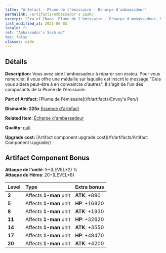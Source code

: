 ```yaml
---
title: "Artefact - Plume de l'émissaire - Écharpe d'ambassadeur"
permalink: /artifacts/Ambassador's Sash/
excerpt: "Era of Chaos  Plume de l'émissaire - Écharpe d'ambassadeur. Vous avez aidé l'ambassadeur à réparer son essieu. Pour vous remercier, il vous offre une médaille sur laquelle est inscrit le message \"Cela vous aidera peut-être à en convaincre d'autres\". Il s'agit de l'un des composants de la Plume de l'émissaire."
last_modified_at: 2021-06-03
locale: fr
ref: "Ambassador's Sash.md"
toc: false
classes: wide
---
```




## Détails

 **Description:** Vous avez aidé l'ambassadeur à réparer son essieu. Pour vous remercier, il vous offre une médaille sur laquelle est inscrit le message \"Cela vous aidera peut-être à en convaincre d'autres\". Il s'agit de l'un des composants de la Plume de l'émissaire.

 **Part of Artifact:** [Plume de l'émissaire](/fr/artifacts/Envoy's Pen/)

 **Dismantle: 225x** [Essence d'artefact](/ItemsFR/con_905/)

 **Related Item**: [Écharpe d'ambassadeur](/fr/Items/art_2154/)

 **Quality:** [null](/fr/artifacts/null/)

 **Upgrade cost:** [Artifact component upgrade cost](/fr/artifacts/Artifact Component Upgrade/)

## Artifact Component Bonus

  **Attaque de l'unité**: 5+(LEVEL\*2) %<br/>**Attaque du Héros**: 20+(LEVEL\*8)

  |  Level  | Type |    Extra bonus  | 
  |:--------|:-----|:----------------| 
  | **2** | Affects **1-man** unit | **ATK**: +890 | 
  | **5** | Affects **1-man** unit | **HP**: +16820 | 
  | **8** | Affects **1-man** unit | **ATK**: +1930 | 
  | **11** | Affects **1-man** unit | **HP**: +32620 | 
  | **14** | Affects **1-man** unit | **ATK**: +3550 | 
  | **17** | Affects **1-man** unit | **HP**: +48470 | 
  | **20** | Affects **1-man** unit | **ATK**: +4200 | 
